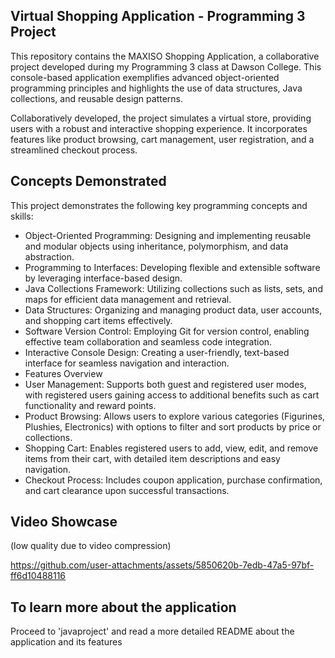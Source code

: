 ## Virtual Shopping Application - Programming 3 Project

This repository contains the MAXISO Shopping Application, a collaborative project developed during my Programming 3 class at Dawson College. This console-based application exemplifies advanced object-oriented programming principles and highlights the use of data structures, Java collections, and reusable design patterns.

Collaboratively developed, the project simulates a virtual store, providing users with a robust and interactive shopping experience. It incorporates features like product browsing, cart management, user registration, and a streamlined checkout process.

## Concepts Demonstrated
This project demonstrates the following key programming concepts and skills:

- Object-Oriented Programming: Designing and implementing reusable and modular objects using inheritance, polymorphism, and data abstraction.
- Programming to Interfaces: Developing flexible and extensible software by leveraging interface-based design.
- Java Collections Framework: Utilizing collections such as lists, sets, and maps for efficient data management and retrieval.
- Data Structures: Organizing and managing product data, user accounts, and shopping cart items effectively.
- Software Version Control: Employing Git for version control, enabling effective team collaboration and seamless code integration.
- Interactive Console Design: Creating a user-friendly, text-based interface for seamless navigation and interaction.
- Features Overview
- User Management: Supports both guest and registered user modes, with registered users gaining access to additional benefits such as cart functionality and reward points.
- Product Browsing: Allows users to explore various categories (Figurines, Plushies, Electronics) with options to filter and sort products by price or collections.
- Shopping Cart: Enables registered users to add, view, edit, and remove items from their cart, with detailed item descriptions and easy navigation.
- Checkout Process: Includes coupon application, purchase confirmation, and cart clearance upon successful transactions.

## Video Showcase
(low quality due to video compression)

https://github.com/user-attachments/assets/5850620b-7edb-47a5-97bf-ff6d10488116

## To learn more about the application
Proceed to 'javaproject' and read a more detailed README about the application and its features
